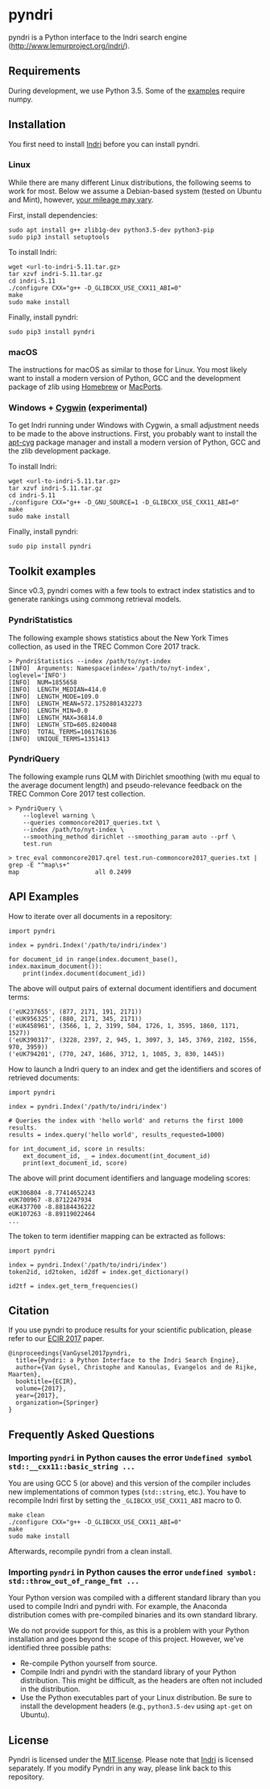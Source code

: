 pyndri
======

pyndri is a Python interface to the Indri search engine (http://www.lemurproject.org/indri/).

Requirements
------------

During development, we use Python 3.5. Some of the [examples](examples) require numpy.

Installation
------------

You first need to install [Indri](https://www.lemurproject.org/indri.php) before you can install pyndri.

### Linux

While there are many different Linux distributions, the following seems to work for most. Below we assume a Debian-based system (tested on Ubuntu and Mint), however, [your mileage may vary](https://en.wiktionary.org/wiki/your_mileage_may_vary).

First, install dependencies:

    sudo apt install g++ zlib1g-dev python3.5-dev python3-pip
    sudo pip3 install setuptools

To install Indri:

    wget <url-to-indri-5.11.tar.gz>
    tar xzvf indri-5.11.tar.gz
    cd indri-5.11
    ./configure CXX="g++ -D_GLIBCXX_USE_CXX11_ABI=0"
    make
    sudo make install

Finally, install pyndri:

    sudo pip3 install pyndri

### macOS

The instructions for macOS as similar to those for Linux. You most likely want to install a modern version of Python, GCC and the development package of zlib using [Homebrew](https://brew.sh/) or [MacPorts](https://www.macports.org/).

### Windows + [Cygwin](https://www.cygwin.com/) (experimental)

To get Indri running under Windows with Cygwin, a small adjustment needs to be made to the above instructions. First, you probably want to install the [apt-cyg](https://github.com/transcode-open/apt-cyg) package manager and install a modern version of Python, GCC and the zlib development package.

To install Indri:

    wget <url-to-indri-5.11.tar.gz>
    tar xzvf indri-5.11.tar.gz
    cd indri-5.11
    ./configure CXX="g++ -D_GNU_SOURCE=1 -D_GLIBCXX_USE_CXX11_ABI=0"
    make
    sudo make install

Finally, install pyndri:

    sudo pip install pyndri

Toolkit examples
----------------
Since v0.3, pyndri comes with a few tools to extract index statistics and to generate rankings using commong retrieval models.

### PyndriStatistics

The following example shows statistics about the New York Times collection, as used in the TREC Common Core 2017 track.

	> PyndriStatistics --index /path/to/nyt-index
	[INFO]  Arguments: Namespace(index='/path/to/nyt-index', loglevel='INFO')
	[INFO]  NUM=1855658
	[INFO]  LENGTH_MEDIAN=414.0
	[INFO]  LENGTH_MODE=109.0
	[INFO]  LENGTH_MEAN=572.1752801432273
	[INFO]  LENGTH_MIN=0.0
	[INFO]  LENGTH_MAX=36814.0
	[INFO]  LENGTH_STD=605.8240048
	[INFO]  TOTAL_TERMS=1061761636
	[INFO]  UNIQUE_TERMS=1351413

### PyndriQuery

The following example runs QLM with Dirichlet smoothing (with mu equal to the average document length) and pseudo-relevance feedback on the TREC Common Core 2017 test collection.

	> PyndriQuery \
		--loglevel warning \
		--queries commoncore2017_queries.txt \
		--index /path/to/nyt-index \
		--smoothing_method dirichlet --smoothing_param auto --prf \
		test.run

	> trec_eval commoncore2017.qrel test.run-commoncore2017_queries.txt | grep -E "^map\s+"
	map                   	all	0.2499

API Examples
------------

How to iterate over all documents in a repository:

    import pyndri

    index = pyndri.Index('/path/to/indri/index')

    for document_id in range(index.document_base(), index.maximum_document()):
        print(index.document(document_id))

The above will output pairs of external document identifiers and document terms:

    ('eUK237655', (877, 2171, 191, 2171))
    ('eUK956325', (880, 2171, 345, 2171))
    ('eUK458961', (3566, 1, 2, 3199, 504, 1726, 1, 3595, 1860, 1171, 1527))
    ('eUK390317', (3228, 2397, 2, 945, 1, 3097, 3, 145, 3769, 2102, 1556, 970, 3959))
    ('eUK794201', (770, 247, 1686, 3712, 1, 1085, 3, 830, 1445))

How to launch a Indri query to an index and get the identifiers and scores of retrieved documents:

    import pyndri

    index = pyndri.Index('/path/to/indri/index')

    # Queries the index with 'hello world' and returns the first 1000 results.
    results = index.query('hello world', results_requested=1000)

    for int_document_id, score in results:
        ext_document_id, _ = index.document(int_document_id)
        print(ext_document_id, score)

The above will print document identifiers and language modeling scores:

    eUK306804 -8.77414652243
    eUK700967 -8.8712247934
    eUK437700 -8.88184436222
    eUK107263 -8.89119022464
    ...

The token to term identifier mapping can be extracted as follows:

    import pyndri

    index = pyndri.Index('/path/to/indri/index')
    token2id, id2token, id2df = index.get_dictionary()

    id2tf = index.get_term_frequencies()

Citation
--------

If you use pyndri to produce results for your scientific publication, please refer to our [ECIR 2017](https://arxiv.org/abs/1701.00749) paper.

	@inproceedings{VanGysel2017pyndri,
	  title={Pyndri: a Python Interface to the Indri Search Engine},
	  author={Van Gysel, Christophe and Kanoulas, Evangelos and de Rijke, Maarten},
	  booktitle={ECIR},
	  volume={2017},
	  year={2017},
	  organization={Springer}
	}

Frequently Asked Questions
--------------------------

### Importing `pyndri` in Python causes the error `Undefined symbol std::__cxx11::basic_string ...`

You are using GCC 5 (or above) and this version of the compiler includes new implementations of common types (`std::string`, etc.). You have to recompile Indri first by setting the `_GLIBCXX_USE_CXX11_ABI` macro to 0.

	make clean
	./configure CXX="g++ -D_GLIBCXX_USE_CXX11_ABI=0"
	make
	sudo make install

Afterwards, recompile pyndri from a clean install.

### Importing `pyndri` in Python causes the error `undefined symbol: std::throw_out_of_range_fmt ...`

Your Python version was compiled with a different standard library than you used to compile Indri and pyndri with. For example, the Anaconda distribution comes with pre-compiled binaries and its own standard library.

We do not provide support for this, as this is a problem with your Python installation and goes beyond the scope of this project. However, we've identified three possible paths:

   * Re-compile Python yourself from source.
   * Compile Indri and pyndri with the standard library of your Python distribution. This might be difficult, as the headers are often not included in the distribution.
   * Use the Python executables part of your Linux distribution. Be sure to install the development headers (e.g., `python3.5-dev` using `apt-get` on Ubuntu).

License
-------

Pyndri is licensed under the [MIT license](LICENSE). Please note that [Indri](http://www.lemurproject.org/indri.php) is licensed separately. If you modify Pyndri in any way, please link back to this repository.
